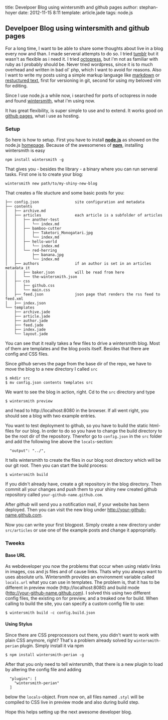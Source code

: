 title: Develpoer Blog using wintersmith and github pages
author: stephan-hoyer
date: 2012-11-15 8:11
template: article.jade
tags: node.js

## Develpoer Blog using wintersmith and github pages
For a long time, I want to be able to share some thoughts about live in a
blog every now and than. I made serveral attempts to do so. I tried
[tumblr](http://tumblr.com) but it wasn't as flexible as i need it. I tried 
[octopress](http://octopress.foo.bar.baz.com), but i'm not as
familiar with ruby as I probably should be. Never tried wordpress, since it
is to much overhead and written in bad ol' php, which I want to avoid for
reasons. Also I want to write my posts using a simple markup language like
[markdown](http://www.daring-fireball.com/markdown) or 
[restuctured text](http://google.com), 
first for versioning in git, second for using my beloved vim for editing. 

Since I use node.js a while now, i searched for
ports of octopress in node and found
[wintersmith](https://github.com/jnordberg/wintersmith), what i'm using now.

It has great flexibility, is super simple to use and to extend. It works good
on [github pages](https://github.com/pages), what i use as hosting.

### Setup

So here is how to setup. First you have to install
[**node.js**](http://nodejs.org) as showed on the node.js
[homepage](http://nodejs.org). Because of the awesomenes of 
[**npm**](http://npm.org), installing wintersmith is easy

```
npm install wintersmith -g
```

That gives you - besides the library - a binary where you can run serveral
tasks. First one is to create your blog:

```
wintersmith new path/to/my-shiny-new-blog
```

That creates a file stucture and some basic posts for you:

```
├── config.json                site configuration and metadata
├── contents
│   ├── archive.md
│   ├── articles               each article is a subfolder of articles
│   │   ├── another-test
│   │   │   └── index.md
│   │   ├── bamboo-cutter
│   │   │   ├── Taketori_Monogatari.jpg
│   │   │   └── index.md
│   │   ├── hello-world
│   │   │   └── index.md
│   │   └── red-herring
│   │       ├── banana.jpg
│   │       └── index.md
│   ├── authors                if an author is set in an articles metadata it
│   │   ├── baker.json         will be read from here
│   │   └── the-wintersmith.json
│   ├── css
│   │   ├── github.css
│   │   └── main.css
│   ├── feed.json              json page that renders the rss feed to feed.xml
│   ├── index.json
└── templates
    ├── archive.jade
    ├── article.jade
    ├── author.jade
    ├── feed.jade
    ├── index.jade
    └── layout.jade
```
You can see that it really takes a few files to drive a wintersmith blog. Most
of them are templates and the blog posts itself. Besides that there are config
and CSS files.

Since _github_ serves the page from the base dir of the repo, we have to move
the blog to a new directory I called `src`

```
$ mkdir src
$ mv config.json contents templates src
```

We want to see the blog in action, right. Cd to the `src` directory and type

```
$ wintersmith preview
```

and head to http://localhost:8080 in the browser. If all went right, you should see a
blog with two example entries.

You want to test deployment to github, so you have to build the static
html-files for our blog. In order to do so you have to change the build 
directory to be the root dir of the repository. Therefor go to `config.json`
in the `src` folder and add the following line above the `locals`-section:

```
  "output": "../",
```

It tells wintersmith to create the files in our blog root directory which will
be our git root. Then you can start the build process:

```
$ wintersmith build
```

If you didn't already have, create a git repository in the
blog directory. Then commit all your changes and push them to your shiny new
created github repository called `your-github-name.github.com`.

After _github_ will send you a notification mail, if your website has benn
deployed. Then you can visit the new blog under
http://your-github-name.github.com.

Now you can write your first blogpost. Simply create a new directory under
`src/articles` or use one of the example posts and change it appropriatly.

### Tweeks

#### Base URL

As webdeveloper you now the problems that occur when using relativ links in
images, css and js files and of cause links. Thats why you always want to uses
absolute urls. Wintersmith provides an environment variable called
`locals.url` what you can use in templates. The problem is, that it has to be
different in preview mode (http://localhost:8080) and build mode
(http://your-github-name.github.com). I solved this using two different config
files, the existing on for preview, and a treaked one for build. When calling
to build the site, you can specify a custom config file to use:

```
$ wintersmith build -c config.build.json
```

#### Using Stylus

Since there are CSS preprocessors out there, you didn't want to work with
plain CSS anymore, right? That's a problem already solved by
`wintersmith-perian` plugin. Simply install it via npm

```
$ npm install wintersmith-perian -g
```

After that you only need to tell wintersmith, that there is a new plugin to
load by altering the config file and adding

```
  "plugins": [
    "wintersmith-perian"
  ]
```

below the `locals`-object. From now on, all files named `.styl` will be compiled
to CSS live in preview mode and also during build step.

Hope this helps setting up the next awesome developer blog.
